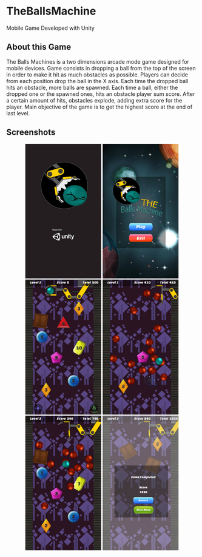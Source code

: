 # TheBallsMachine
Mobile Game Developed with Unity

## About this Game
The Balls Machines is a two dimensions arcade mode game designed for mobile devices. Game consists in dropping a ball from the top of the screen in order to make it hit as much obstacles as possible. Players can decide from each position drop the ball in the X axis. Each time the dropped ball hits an obstacle, more balls are spawned. Each time a ball, either the dropped one or the spawned ones, hits an obstacle player sum score. After a certain amount of hits, obstacles explode, adding extra score for the player. Main objective of the game is to get the highest score at the end of last level.

## Screenshots

<p align="center">
<img src="/GithubReadmeScreenshots/Screenshot_20200623-152505.jpg" width="200">
<img src="/GithubReadmeScreenshots/Screenshot_20200623-152508.jpg" width="200">
<img src="/GithubReadmeScreenshots/Screenshot_20200623-152533.jpg" width="200">
<img src="/GithubReadmeScreenshots/Screenshot_20200623-152519.jpg" width="200">
<img src="/GithubReadmeScreenshots/Screenshot_20200623-152540.jpg" width="200">
<img src="/GithubReadmeScreenshots/Screenshot_20200623-152602.jpg" width="200">
</p>
